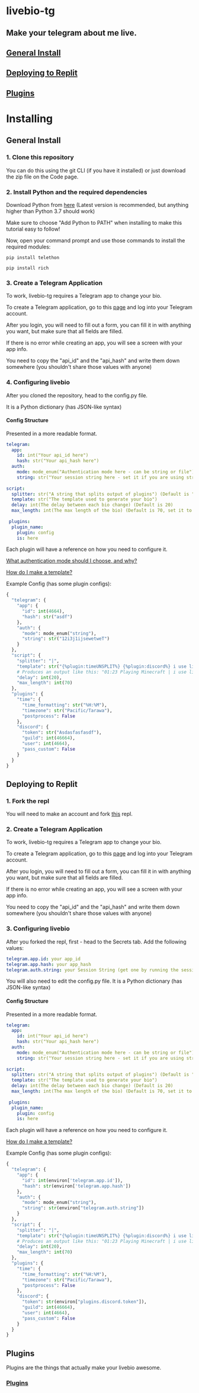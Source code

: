 # livebio-tg
## Make your telegram about me live.

## [General Install](#general-install-1)
## [Deploying to Replit](#deploying-to-replit-1)
## [Plugins](#plugins-1)

# Installing
## General Install
### 1. Clone this repository
You can do this using the git CLI (if you have it installed) or just download the zip file on the Code page.
### 2. Install Python and the required dependencies
Download Python from [here](https://www.python.org/downloads/) (Latest version is recommended, but anything higher than Python 3.7 should work)

Make sure to choose "Add Python to PATH" when installing to make this tutorial easy to follow!

Now, open your command prompt and use those commands to install the required modules:
```commandline
pip install telethon
```

```commandline
pip install rich
```

### 3. Create a Telegram Application
To work, livebio-tg requires a Telegram app to change your bio.

To create a Telegram application, go to this [page](https://my.telegram.org/apps) and log into your Telegram account.

After you login, you will need to fill out a form, you can fill it in with anything you want, but make sure that all fields are filled.

If there is no error while creating an app, you will see a screen with your app info.

You need to copy the "api_id" and the "api_hash" and write them down somewhere (you shouldn't share those values with anyone)

### 4. Configuring livebio
After you cloned the repository, head to the config.py file.

It is a Python dictionary (has JSON-like syntax)

#### Config Structure
Presented in a more readable format.
```yaml
telegram:
  app:
    id: int("Your api_id here")
    hash: str("Your api_hash here")
  auth:
    mode: mode_enum("Authentication mode here - can be string or file")
    string: str("Your session string here - set it if you are using string mode") (Default is "file")
    
script:
  splitter: str("A string that splits output of plugins") (Default is "|")
  template: str("The template used to generate your bio")
  delay: int(The delay between each bio change) (Default is 20)
  max_length: int(The max length of the bio) (Default is 70, set it to 140 if you have Telegram Premium)
 
 plugins:
  plugin_name:
    plugin: config
    is: here
```
Each plugin will have a reference on how you need to configure it.

[What authentication mode should I choose, and why?](AUTH.md)

[How do I make a template?](TEMPLATE.md)

Example Config (has some plugin configs):
```python
{
  "telegram": {
    "app": {
      "id": int(4664),
      "hash": str("asdf")
    },
    "auth": {
      "mode": mode_enum("string"),
      "string": str("12i3j1ijsewetweT")
    }
  },
  "script": {
    "splitter": "|",
    "template": str("{%plugin:timeUNSPLIT%} {%plugin:discord%} i use livebio btw 😎"),
    # Produces an output like this: "01:23 Playing Minecraft | i use livebio btw 😎"
    "delay": int(20),
    "max_length": int(70)
  },
  "plugins": {
    "time": {
      "time_formatting": str("%H:%M"),
      "timezone": str("Pacific/Tarawa"),
      "postprocess": False
    },
    "discord": {
      "token": str("Asdasfasfasdf"),
      "guild": int(46664),
      "user": int(4664),
      "pass_custom": False
    }
  }
}
```
## Deploying to Replit
### 1. Fork the repl
You will need to make an account and fork [this](https://replit.com/@livebio/livebio-on-replit?v=1) repl.
### 2. Create a Telegram Application
To work, livebio-tg requires a Telegram app to change your bio.

To create a Telegram application, go to this [page](https://my.telegram.org/apps) and log into your Telegram account.

After you login, you will need to fill out a form, you can fill it in with anything you want, but make sure that all fields are filled.

If there is no error while creating an app, you will see a screen with your app info.

You need to copy the "api_id" and the "api_hash" and write them down somewhere (you shouldn't share those values with anyone)

### 3. Configuring livebio
After you forked the repl, first - head to the Secrets tab.
Add the following values:
```yaml
telegram.app.id: your app_id
telegram.app.hash: your app_hash
telegram.auth.string: your Session String (get one by running the session.py file)
```
You will also need to edit the config.py file.
It is a Python dictionary (has JSON-like syntax)

#### Config Structure
Presented in a more readable format.
```yaml
telegram:
  app:
    id: int("Your api_id here")
    hash: str("Your api_hash here")
  auth:
    mode: mode_enum("Authentication mode here - can be string or file")
    string: str("Your session string here - set it if you are using string mode") (Default is "file")
    
script:
  splitter: str("A string that splits output of plugins") (Default is "|")
  template: str("The template used to generate your bio")
  delay: int(The delay between each bio change) (Default is 20)
  max_length: int(The max length of the bio) (Default is 70, set it to 140 if you have Telegram Premium)
 
 plugins:
  plugin_name:
    plugin: config
    is: here
```
Each plugin will have a reference on how you need to configure it.

[How do I make a template?](TEMPLATE.md)

Example Config (has some plugin configs):
```python
{
  "telegram": {
    "app": {
      "id": int(environ['telegram.app.id']),
      "hash": str(environ['telegram.app.hash'])
    },
    "auth": {
      "mode": mode_enum("string"),
      "string": str(environ["telegram.auth.string"])
    }
  },
  "script": {
    "splitter": "|",
    "template": str("{%plugin:timeUNSPLIT%} {%plugin:discord%} i use livebio btw 😎"),
    # Produces an output like this: "01:23 Playing Minecraft | i use livebio btw 😎"
    "delay": int(20),
    "max_length": int(70)
  },
  "plugins": {
    "time": {
      "time_formatting": str("%H:%M"),
      "timezone": str("Pacific/Tarawa"),
      "postprocess": False
    },
    "discord": {
      "token": str(environ["plugins.discord.token"]),
      "guild": int(46664),
      "user": int(4664),
      "pass_custom": False
    }
  }
}
```

## Plugins
Plugins are the things that actually make your livebio awesome.

### [Plugins](https://github.com/LaptopCat/livebio-plugins)
